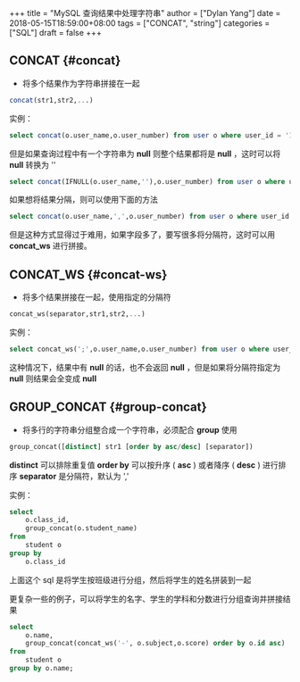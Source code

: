 +++
title = "MySQL 查询结果中处理字符串"
author = ["Dylan Yang"]
date = 2018-05-15T18:59:00+08:00
tags = ["CONCAT", "string"]
categories = ["SQL"]
draft = false
+++

## CONCAT {#concat}

-   将多个结果作为字符串拼接在一起

<!--listend-->

```sql
concat(str1,str2,...)
```

实例：

```sql
select concat(o.user_name,o.user_number) from user o where user_id = '1'
```

但是如果查询过程中有一个字符串为 **null** 则整个结果都将是 **null** ，这时可以将 **null** 转换为 ''

```sql
select concat(IFNULL(o.user_name,''),o.user_number) from user o where user_id = '1'
```

如果想将结果分隔，则可以使用下面的方法

```sql
select concat(o.user_name,',',o.user_number) from user o where user_id = '1'
```

但是这种方式显得过于难用，如果字段多了，要写很多将分隔符，这时可以用 **concat\_ws** 进行拼接。


## CONCAT\_WS {#concat-ws}

-   将多个结果拼接在一起，使用指定的分隔符

<!--listend-->

```sql
concat_ws(separator,str1,str2,...)
```

实例：

```sql
select concat_ws(';',o.user_name,o.user_number) from user o where user_id = '1'
```

这种情况下，结果中有 **null** 的话，也不会返回 **null** ，但是如果将分隔符指定为 **null** 则结果会全变成 **null**


## GROUP\_CONCAT {#group-concat}

-   将多行的字符串分组整合成一个字符串，必须配合 **group** 使用

<!--listend-->

```sql
group_concat([distinct] str1 [order by asc/desc] [separator])
```

**distinct** 可以排除重复值
**order by** 可以按升序 ( **asc** ) 或者降序 ( **desc** ) 进行排序
**separator** 是分隔符，默认为 ','

实例：

```sql
select
    o.class_id,
    group_concat(o.student_name)
from
    student o
group by
    o.class_id
```

上面这个 sql 是将学生按班级进行分组，然后将学生的姓名拼装到一起

更复杂一些的例子，可以将学生的名字、学生的学科和分数进行分组查询并拼接结果

```sql
select
    o.name,
    group_concat(concat_ws('-', o.subject,o.score) order by o.id asc)
from
    student o
group by o.name;
```
